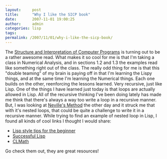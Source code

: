 ```yaml
---
layout:     post
title:      "Why I like the SICP book"
date:       2007-11-01 19:00:25
author:     admin
categories: lisp
tags:  
permalink: /2007/11/01/why-i-like-the-sicp-book/
---
```

The [Structure and Interpretation of Computer Programs](http://mitpress.mit.edu/sicp/full-text/book/book.html) is turning out to be a rather awesome read. What makes it so cool for me is that I'm taking a class in Numerical Analysis, and in sections 1.2 and 1.3 the examples read like something right out of the class. The really odd thing for me is that this "double teaming" of my brain is paying off in that I'm learning the Lispy things, and at the same time I'm learning the Numerical things. Each one builds on the other, reenforcing the lessons learned. Very recursive, just like Lisp. One of the things I have learned just today is that loops are actually allowed in Lisp. All of the recursive thinking I've been doing lately has made me think that there's always a way too write a loop in a recursive manner. But, I was looking at [Neville's Method](http://en.wikipedia.org/wiki/Neville%27s_algorithm) the other day and it struck me that with it's nested loops, that could be quite a challenge to write it in a recursive manner. While trying to find an example of nested loop in Lisp, I found all kinds of cool links I thought I would share: 

  * [Lisp style tips for the beginner](http://www.notam02.no/internt/cm-sys/cm-1.4/doc/contrib/lispstyle.html)
  * [Successful Lisp](http://www.psg.com/~dlamkins/sl/chapter05.html)
  * [CLMath](http://www.cs.cmu.edu/afs/cs/project/ai-repository/ai/lang/lisp/code/math/clmath/0.html)

Go check them out, they are great resources!
